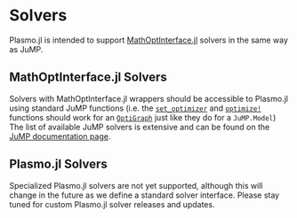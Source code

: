 # Solvers
Plasmo.jl is intended to support [MathOptInterface.jl](https://github.com/jump-dev/MathOptInterface.jl) solvers in the same way as JuMP.

## MathOptInterface.jl Solvers
Solvers with MathOptInterface.jl wrappers should be accessible to Plasmo.jl using standard JuMP functions (i.e. the [`set_optimizer`](@ref) and [`optimize!`](@ref) functions should work for an [`OptiGraph`](@ref) just like they do for a `JuMP.Model`) The list of available
JuMP solvers is extensive and can be found on the [JuMP documentation page](https://jump.dev/JuMP.jl/stable/installation/#Supported-solvers).

## Plasmo.jl Solvers
Specialized Plasmo.jl solvers are not yet supported, although this will change in the future as we define a standard solver interface. Please stay tuned for custom Plasmo.jl solver releases and updates.

<!-- ### MadNLP
[MadNLP](https://github.com/MadNLP/MadNLP.jl) is an NLP solver that can solve `OptiGraphs` directly using parallel function evaluations and specialized decomposition schemes.

### PipsNLP.jl
The [PipsNLP](https://github.com/plasmo-dev/PipsNLP.jl) interface can be used to solve structured nonlinear optimization problems with [PIPS-NLP](https://github.com/Argonne-National-Laboratory/PIPS/tree/master/PIPS-NLP) using MPI.  The [examples folder](https://github.com/zavalab/PipsNLP.jl/tree/master/examples) in PipsNLP.jl shows how to use the Julia `MPIManager` as part of [MPIClusterManagers](https://github.com/JuliaParallel/MPIClusterManagers.jl) to model and optimize optigraphs in a distributed fashion. Note however, that it requires building an old commit specified on the PipsNLP.jl README.   

### SchwarzOpt.jl
The [SchwarzOpt](https://github.com/plasmo-dev/SchwarzOpt.jl) optimizer is currently an experimental solver. It demonstrates how to use graph overlap to solve optigraphs with Schwarz decomposition. -->
